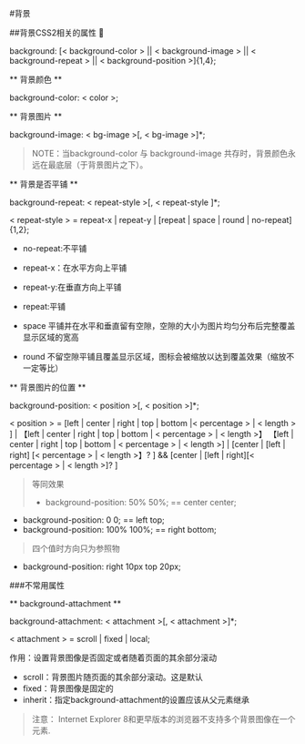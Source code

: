 #背景

##背景CSS2相关的属性 

background: [< background-color > || < background-image > || < background-repeat > || < background-position >]{1,4};

** 背景颜色 **

background-color: < color >;

** 背景图片 **

background-image: < bg-image >[, < bg-image >]*;

>NOTE：当background-color 与 background-image 共存时，背景颜色永远在最底层（于背景图片之下）。

** 背景是否平铺 **

background-repeat: < repeat-style >[, < repeat-style ]*;

< repeat-style > = repeat-x | repeat-y | [repeat | space | round | no-repeat]{1,2};

* no-repeat:不平铺

* repeat-x：在水平方向上平铺

* repeat-y:在垂直方向上平铺

* repeat:平铺

* space 平铺并在水平和垂直留有空隙，空隙的大小为图片均匀分布后完整覆盖显示区域的宽高

* round 不留空隙平铺且覆盖显示区域，图标会被缩放以达到覆盖效果（缩放不一定等比）

** 背景图片的位置 **

background-position: < position >[, < position >]*;

< position > = [left | center | right | top | bottom |< percentage > | < length > ] | 【left | center | right | top | bottom | < percentage > | < length >】 【left | center | right | top | bottom | < percentage > | < length >] | [center | [left | right] [< percentage > | < length >】? ] && [center | [left | right][< percentage > | < length >]? ]

>等同效果
>* background-position: 50% 50%; == center center; 
* background-position: 0 0; == left top;
* background-position: 100% 100%; == right bottom;

>四个值时方向只为参照物 
* background-position: right 10px top 20px;



###不常用属性

** background-attachment **

background-attachment: < attachment >[, < attachment >]*;

< attachment > = scroll | fixed | local;

作用：设置背景图像是否固定或者随着页面的其余部分滚动 

* scroll：背景图片随页面的其余部分滚动。这是默认
* fixed：背景图像是固定的
* inherit：指定background-attachment的设置应该从父元素继承

>注意： Internet Explorer 8和更早版本的浏览器不支持多个背景图像在一个元素.

